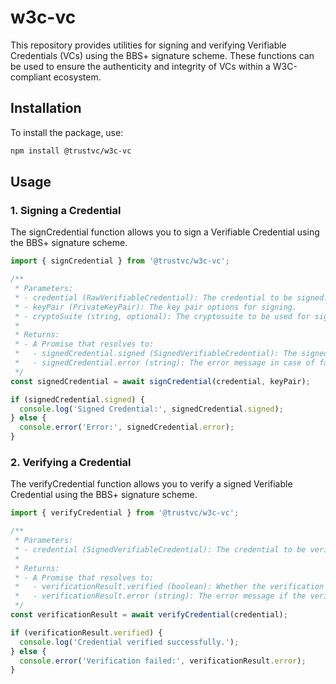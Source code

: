 # w3c-vc

This repository provides utilities for signing and verifying Verifiable Credentials (VCs) using the BBS+ signature scheme. These functions can be used to ensure the authenticity and integrity of VCs within a W3C-compliant ecosystem.

## Installation
To install the package, use:

```sh
npm install @trustvc/w3c-vc
```

## Usage
### 1. Signing a Credential

The signCredential function allows you to sign a Verifiable Credential using the BBS+ signature scheme.

```ts
import { signCredential } from '@trustvc/w3c-vc';

/**
 * Parameters:
 * - credential (RawVerifiableCredential): The credential to be signed.
 * - keyPair (PrivateKeyPair): The key pair options for signing.
 * - cryptoSuite (string, optional): The cryptosuite to be used for signing. Defaults to "BbsBlsSignature2020".
 * 
 * Returns:
 * - A Promise that resolves to:
 *   - signedCredential.signed (SignedVerifiableCredential): The signed credential.
 *   - signedCredential.error (string): The error message in case of failure.
 */
const signedCredential = await signCredential(credential, keyPair);

if (signedCredential.signed) {
  console.log('Signed Credential:', signedCredential.signed);
} else {
  console.error('Error:', signedCredential.error);
}

```

### 2. Verifying a Credential
The verifyCredential function allows you to verify a signed Verifiable Credential using the BBS+ signature scheme.

```ts
import { verifyCredential } from '@trustvc/w3c-vc';

/**
 * Parameters:
 * - credential (SignedVerifiableCredential): The credential to be verified.
 * 
 * Returns:
 * - A Promise that resolves to:
 *   - verificationResult.verified (boolean): Whether the verification was successful.
 *   - verificationResult.error (string): The error message if the verification failed.
 */
const verificationResult = await verifyCredential(credential);

if (verificationResult.verified) {
  console.log('Credential verified successfully.');
} else {
  console.error('Verification failed:', verificationResult.error);
}

```
